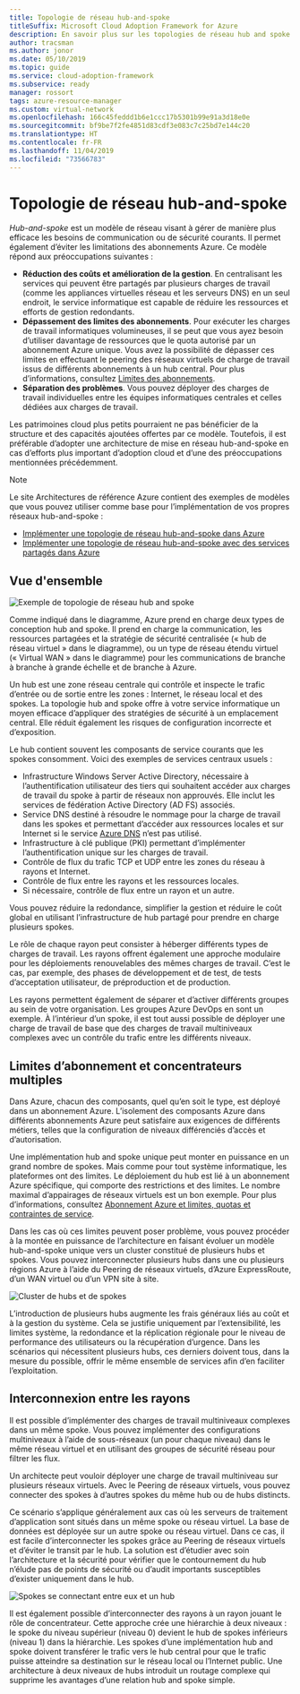 ```yaml
---
title: Topologie de réseau hub-and-spoke
titleSuffix: Microsoft Cloud Adoption Framework for Azure
description: En savoir plus sur les topologies de réseau hub and spoke.
author: tracsman
ms.author: jonor
ms.date: 05/10/2019
ms.topic: guide
ms.service: cloud-adoption-framework
ms.subservice: ready
manager: rossort
tags: azure-resource-manager
ms.custom: virtual-network
ms.openlocfilehash: 166c45feddd1b6e1ccc17b5301b99e91a3d18e0e
ms.sourcegitcommit: bf9be7f2fe4851d83cdf3e083c7c25bd7e144c20
ms.translationtype: HT
ms.contentlocale: fr-FR
ms.lasthandoff: 11/04/2019
ms.locfileid: "73566783"
---
```

# <a name="hub-and-spoke-network-topology"></a>Topologie de réseau hub-and-spoke

*Hub-and-spoke* est un modèle de réseau visant à gérer de manière plus efficace les besoins de communication ou de sécurité courants. Il permet également d’éviter les limitations des abonnements Azure. Ce modèle répond aux préoccupations suivantes :

- **Réduction des coûts et amélioration de la gestion**. En centralisant les services qui peuvent être partagés par plusieurs charges de travail (comme les appliances virtuelles réseau et les serveurs DNS) en un seul endroit, le service informatique est capable de réduire les ressources et efforts de gestion redondants.
- **Dépassement des limites des abonnements**. Pour exécuter les charges de travail informatiques volumineuses, il se peut que vous ayez besoin d’utiliser davantage de ressources que le quota autorisé par un abonnement Azure unique. Vous avez la possibilité de dépasser ces limites en effectuant le peering des réseaux virtuels de charge de travail issus de différents abonnements à un hub central. Pour plus d’informations, consultez [Limites des abonnements](https://docs.microsoft.com/azure/azure-subscription-service-limits).
- **Séparation des problèmes**. Vous pouvez déployer des charges de travail individuelles entre les équipes informatiques centrales et celles dédiées aux charges de travail.

Les patrimoines cloud plus petits pourraient ne pas bénéficier de la structure et des capacités ajoutées offertes par ce modèle. Toutefois, il est préférable d’adopter une architecture de mise en réseau hub-and-spoke en cas d’efforts plus important d’adoption cloud et d’une des préoccupations mentionnées précédemment.

> [!NOTE]
> Le site Architectures de référence Azure contient des exemples de modèles que vous pouvez utiliser comme base pour l’implémentation de vos propres réseaux hub-and-spoke :
>
> - [Implémenter une topologie de réseau hub-and-spoke dans Azure](https://docs.microsoft.com/azure/architecture/reference-architectures/hybrid-networking/hub-spoke)
> - [Implémenter une topologie de réseau hub-and-spoke avec des services partagés dans Azure](https://docs.microsoft.com/azure/architecture/reference-architectures/hybrid-networking/shared-services)

## <a name="overview"></a>Vue d'ensemble

![Exemple de topologie de réseau hub and spoke][1]

Comme indiqué dans le diagramme, Azure prend en charge deux types de conception hub and spoke. Il prend en charge la communication, les ressources partagées et la stratégie de sécurité centralisée (« hub de réseau virtuel » dans le diagramme), ou un type de réseau étendu virtuel (« Virtual WAN » dans le diagramme) pour les communications de branche à branche à grande échelle et de branche à Azure.

Un hub est une zone réseau centrale qui contrôle et inspecte le trafic d’entrée ou de sortie entre les zones : Internet, le réseau local et des spokes. La topologie hub and spoke offre à votre service informatique un moyen efficace d’appliquer des stratégies de sécurité à un emplacement central. Elle réduit également les risques de configuration incorrecte et d’exposition.

Le hub contient souvent les composants de service courants que les spokes consomment. Voici des exemples de services centraux usuels :

- Infrastructure Windows Server Active Directory, nécessaire à l’authentification utilisateur des tiers qui souhaitent accéder aux charges de travail du spoke à partir de réseaux non approuvés. Elle inclut les services de fédération Active Directory (AD FS) associés.
- Service DNS destiné à résoudre le nommage pour la charge de travail dans les spokes et permettant d’accéder aux ressources locales et sur Internet si le service [Azure DNS](https://docs.microsoft.com/azure/dns/dns-overview) n’est pas utilisé.
- Infrastructure à clé publique (PKI) permettant d’implémenter l’authentification unique sur les charges de travail.
- Contrôle de flux du trafic TCP et UDP entre les zones du réseau à rayons et Internet.
- Contrôle de flux entre les rayons et les ressources locales.
- Si nécessaire, contrôle de flux entre un rayon et un autre.

Vous pouvez réduire la redondance, simplifier la gestion et réduire le coût global en utilisant l’infrastructure de hub partagé pour prendre en charge plusieurs spokes.

Le rôle de chaque rayon peut consister à héberger différents types de charges de travail. Les rayons offrent également une approche modulaire pour les déploiements renouvelables des mêmes charges de travail. C’est le cas, par exemple, des phases de développement et de test, de tests d’acceptation utilisateur, de préproduction et de production.

Les rayons permettent également de séparer et d’activer différents groupes au sein de votre organisation. Les groupes Azure DevOps en sont un exemple. À l’intérieur d’un spoke, il est tout aussi possible de déployer une charge de travail de base que des charges de travail multiniveaux complexes avec un contrôle du trafic entre les différents niveaux.

## <a name="subscription-limits-and-multiple-hubs"></a>Limites d’abonnement et concentrateurs multiples

Dans Azure, chacun des composants, quel qu’en soit le type, est déployé dans un abonnement Azure. L’isolement des composants Azure dans différents abonnements Azure peut satisfaire aux exigences de différents métiers, telles que la configuration de niveaux différenciés d’accès et d’autorisation.

Une implémentation hub and spoke unique peut monter en puissance en un grand nombre de spokes. Mais comme pour tout système informatique, les plateformes ont des limites. Le déploiement du hub est lié à un abonnement Azure spécifique, qui comporte des restrictions et des limites. Le nombre maximal d’appairages de réseaux virtuels est un bon exemple. Pour plus d’informations, consultez [Abonnement Azure et limites, quotas et contraintes de service](https://docs.microsoft.com/azure/azure-subscription-service-limits).

Dans les cas où ces limites peuvent poser problème, vous pouvez procéder à la montée en puissance de l’architecture en faisant évoluer un modèle hub-and-spoke unique vers un cluster constitué de plusieurs hubs et spokes. Vous pouvez interconnecter plusieurs hubs dans une ou plusieurs régions Azure à l’aide du Peering de réseaux virtuels, d’Azure ExpressRoute, d’un WAN virtuel ou d’un VPN site à site.

![Cluster de hubs et de spokes][2]

L’introduction de plusieurs hubs augmente les frais généraux liés au coût et à la gestion du système. Cela se justifie uniquement par l’extensibilité, les limites système, la redondance et la réplication régionale pour le niveau de performance des utilisateurs ou la récupération d’urgence. Dans les scénarios qui nécessitent plusieurs hubs, ces derniers doivent tous, dans la mesure du possible, offrir le même ensemble de services afin d’en faciliter l’exploitation.

## <a name="interconnection-between-spokes"></a>Interconnexion entre les rayons

Il est possible d’implémenter des charges de travail multiniveaux complexes dans un même spoke. Vous pouvez implémenter des configurations multiniveaux à l’aide de sous-réseaux (un pour chaque niveau) dans le même réseau virtuel et en utilisant des groupes de sécurité réseau pour filtrer les flux.

Un architecte peut vouloir déployer une charge de travail multiniveau sur plusieurs réseaux virtuels. Avec le Peering de réseaux virtuels, vous pouvez connecter des spokes à d’autres spokes du même hub ou de hubs distincts.

Ce scénario s’applique généralement aux cas où les serveurs de traitement d’application sont situés dans un même spoke ou réseau virtuel. La base de données est déployée sur un autre spoke ou réseau virtuel. Dans ce cas, il est facile d’interconnecter les spokes grâce au Peering de réseaux virtuels et d’éviter le transit par le hub. La solution est d’étudier avec soin l’architecture et la sécurité pour vérifier que le contournement du hub n’élude pas de points de sécurité ou d’audit importants susceptibles d’exister uniquement dans le hub.

![Spokes se connectant entre eux et un hub][3]

Il est également possible d’interconnecter des rayons à un rayon jouant le rôle de concentrateur. Cette approche crée une hiérarchie à deux niveaux : le spoke du niveau supérieur (niveau 0) devient le hub de spokes inférieurs (niveau 1) dans la hiérarchie. Les spokes d’une implémentation hub and spoke doivent transférer le trafic vers le hub central pour que le trafic puisse atteindre sa destination sur le réseau local ou l’Internet public. Une architecture à deux niveaux de hubs introduit un routage complexe qui supprime les avantages d’une relation hub and spoke simple.

<!-- images -->

[0]: ../../_images/azure-best-practices/network-redundant-equipment.png "Exemples de chevauchement de composants"
[1]: ../../_images/azure-best-practices/network-hub-spoke-high-level.png "Exemple de haut niveau de hub-and-spoke"
[2]: ../../_images/azure-best-practices/network-hub-spokes-cluster.png "Cluster de concentrateurs et de rayons"
[3]: ../../_images/azure-best-practices/network-spoke-to-spoke.png "Rayon à rayon"
[4]: ../../_images/azure-best-practices/network-hub-spoke-block-level-diagram.png "Diagramme au niveau des blocs du hub-and-spoke"
[5]: ../../_images/azure-best-practices/network-users-groups-subscriptions.png "Utilisateurs, groupes, abonnements et projets"
[6]: ../../_images/azure-best-practices/network-infrastructure-high-level.png "Diagramme d’infrastructure de haut niveau"
[7]: ../../_images/azure-best-practices/network-high-level-perimeter-networks.png "Diagramme d’infrastructure de haut niveau"
[8]: ../../_images/azure-best-practices/network-vnet-peering-perimeter-networks.png "Peering de réseaux virtuels et réseaux de périmètre"
[9]: ../../_images/azure-best-practices/network-high-level-diagram-monitoring.png "Diagramme de surveillance de haut niveau"
[10]: ../../_images/azure-best-practices/network-high-level-workloads.png "Diagramme de charge de travail de haut niveau"

<!-- links -->

[PrivateDNS]: https://docs.microsoft.com/azure/dns/private-dns-overview
[VNetPeering]: https://docs.microsoft.com/azure/virtual-network/virtual-network-peering-overview
[user-defined-routes]: https://docs.microsoft.com/azure/virtual-network/virtual-networks-udr-overview
[RBAC]: https://docs.microsoft.com/azure/role-based-access-control/overview
[azure-ad]: https://docs.microsoft.com/azure/active-directory/active-directory-whatis
[VPN]: https://docs.microsoft.com/azure/vpn-gateway/vpn-gateway-about-vpngateways
[ExR]: https://docs.microsoft.com/azure/expressroute/expressroute-introduction
[ExRD]: https://docs.microsoft.com/azure/expressroute/expressroute-erdirect-about
[vWAN]: https://docs.microsoft.com/azure/virtual-wan/virtual-wan-about
[NVA]: https://docs.microsoft.com/azure/architecture/reference-architectures/dmz/nva-ha
[AzFW]: https://docs.microsoft.com/azure/firewall/overview
[SubMgmt]: ../../reference/azure-scaffold.md
[RGMgmt]: https://docs.microsoft.com/azure/azure-resource-manager/resource-group-overview
[DMZ]: https://docs.microsoft.com/azure/best-practices-network-security
[ALB]: https://docs.microsoft.com/azure/load-balancer/load-balancer-overview
[PIP]: https://docs.microsoft.com/azure/virtual-network/resource-groups-networking#public-ip-address
[AFD]: https://docs.microsoft.com/azure/frontdoor/front-door-overview
[AppGW]: https://docs.microsoft.com/azure/application-gateway/application-gateway-introduction
[WAF]: https://docs.microsoft.com/azure/application-gateway/application-gateway-web-application-firewall-overview
[Monitor]: https://docs.microsoft.com/azure/monitoring-and-diagnostics/
[ActLog]: https://docs.microsoft.com/azure/monitoring-and-diagnostics/monitoring-overview-activity-logs
[DiagLog]: https://docs.microsoft.com/azure/monitoring-and-diagnostics/monitoring-overview-of-diagnostic-logs
[nsg-log]: https://docs.microsoft.com/azure/virtual-network/virtual-network-nsg-manage-log
[OMS]: https://docs.microsoft.com/azure/operations-management-suite/operations-management-suite-overview
[NPM]: https://docs.microsoft.com/azure/log-analytics/log-analytics-network-performance-monitor
[NetWatch]: https://docs.microsoft.com/azure/network-watcher/network-watcher-monitoring-overview
[WebApps]: https://docs.microsoft.com/azure/app-service/
[HDI]: https://docs.microsoft.com/azure/hdinsight/hdinsight-hadoop-introduction
[EventHubs]: https://docs.microsoft.com/azure/event-hubs/event-hubs-what-is-event-hubs
[ServiceBus]: https://docs.microsoft.com/azure/service-bus-messaging/service-bus-messaging-overview
[traffic-manager]: https://docs.microsoft.com/azure/traffic-manager/traffic-manager-overview
